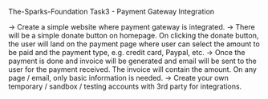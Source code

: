 The-Sparks-Foundation
Task3 - Payment Gateway Integration

-> Create a simple website where payment gateway is integrated.
-> There will be a simple donate button on homepage. On clicking the donate button, the user will land on the payment page where user can select the amount to be paid and the payment type, e.g. credit card, Paypal, etc.
-> Once the payment is done and invoice will be generated and email will be sent to the user for the payment received. The invoice will contain the amount. On any page / email, only basic information is needed.
-> Create your own temporary / sandbox / testing accounts with 3rd party for integrations.
